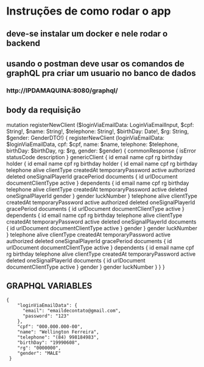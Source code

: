# Instruções de como rodar o app

## deve-se instalar um docker e nele rodar o backend
## usando o postman deve usar os comandos de graphQL pra criar um usuario no banco de dados
### http://IPDAMAQUINA:8080/graphql/
## body da requisição
mutation registerNewClient (\$loginViaEmailData: LoginViaEmailInput, \$cpf: String!, \$name: String!, \$telephone: String!, \$birthDay: Date!, \$rg: String, \$gender: GenderDTO!) {
          registerNewClient (loginViaEmailData: \$loginViaEmailData, cpf: \$cpf, name: \$name, telephone: \$telephone, birthDay: \$birthDay, rg: \$rg, gender: \$gender) {
              commonResponse {
                  isError
                  statusCode
                  description
              }
              genericClient {
                  id
                  email
                  name
                  cpf
                  rg
                  birthday
                  holder {
                      id
                      email
                      name
                      cpf
                      rg
                      birthday
                      holder {
                          id
                          email
                          name
                          cpf
                          rg
                          birthday
                          telephone
                          alive
                          clientType
                          createdAt
                          temporaryPassword
                          active
                          authorized
                          deleted
                          oneSignalPlayerId
                          gracePeriod
                          documents {
                              id
                              urlDocument
                              documentClientType
                              active
                          }
                          dependents {
                              id
                              email
                              name
                              cpf
                              rg
                              birthday
                              telephone
                              alive
                              clientType
                              createdAt
                              temporaryPassword
                              active
                              deleted
                              oneSignalPlayerId
                              gender
                          }
                          gender
                          luckNumber
                      }
                      telephone
                      alive
                      clientType
                      createdAt
                      temporaryPassword
                      active
                      authorized
                      deleted
                      oneSignalPlayerId
                      gracePeriod
                      documents {
                          id
                          urlDocument
                          documentClientType
                          active
                      }
                      dependents {
                          id
                          email
                          name
                          cpf
                          rg
                          birthday
                          telephone
                          alive
                          clientType
                          createdAt
                          temporaryPassword
                          active
                          deleted
                          oneSignalPlayerId
                          documents {
                              id
                              urlDocument
                              documentClientType
                              active
                          }
                          gender
                      }
                      gender
                      luckNumber
                  }
                  telephone
                  alive
                  clientType
                  createdAt
                  temporaryPassword
                  active
                  authorized
                  deleted
                  oneSignalPlayerId
                  gracePeriod
                  documents {
                      id
                      urlDocument
                      documentClientType
                      active
                  }
                  dependents {
                      id
                      email
                      name
                      cpf
                      rg
                      birthday
                      telephone
                      alive
                      clientType
                      createdAt
                      temporaryPassword
                      active
                      deleted
                      oneSignalPlayerId
                      documents {
                          id
                          urlDocument
                          documentClientType
                          active
                      }
                      gender
                  }
                  gender
                  luckNumber
              }
          }
      }
      
 ## GRAPHQL VARIABLES
    {
        "loginViaEmailData": {
          "email": "emaildecontato@gmail.com",
          "password": "123"
        },
        "cpf": "000.000.000-00",
        "name": "Wellington Ferreira",
        "telephone": "(84) 998184983",
        "birthDay": "19990608",
        "rg": "0000000",
        "gender": "MALE"
     }
 
